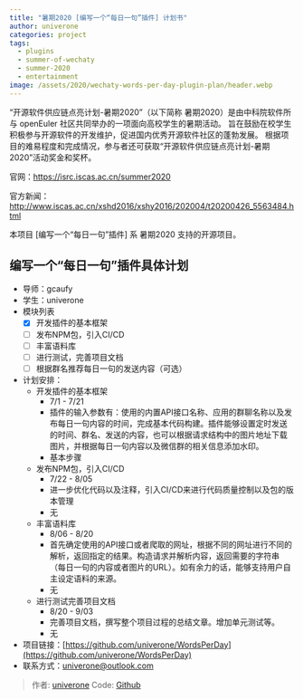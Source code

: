 ```yaml
---
title: "暑期2020 [编写一个“每日一句”插件] 计划书"
author: univerone
categories: project
tags:
  - plugins
  - summer-of-wechaty
  - summer-2020
  - entertainment
image: /assets/2020/wechaty-words-per-day-plugin-plan/header.webp
---
```


“开源软件供应链点亮计划-暑期2020”（以下简称 暑期2020）是由中科院软件所与 openEuler 社区共同举办的一项面向高校学生的暑期活动。
旨在鼓励在校学生积极参与开源软件的开发维护，促进国内优秀开源软件社区的蓬勃发展。
根据项目的难易程度和完成情况，参与者还可获取“开源软件供应链点亮计划-暑期2020”活动奖金和奖杯。

官网：<https://isrc.iscas.ac.cn/summer2020>

官方新闻：<http://www.iscas.ac.cn/xshd2016/xshy2016/202004/t20200426_5563484.html>

本项目 [编写一个“每日一句”插件] 系 暑期2020 支持的开源项目。

## 编写一个“每日一句”插件具体计划

- 导师：gcaufy
- 学生：univerone
- 模块列表
  - [x] 开发插件的基本框架
  - [ ] 发布NPM包，引入CI/CD
  - [ ] 丰富语料库
  - [ ] 进行测试，完善项目文档
  - [ ] 根据群名推荐每日一句的发送内容（可选）
- 计划安排：
  - 开发插件的基本框架
    - 7/1 - 7/21
    - 插件的输入参数有：使用的内置API接口名称、应用的群聊名称以及发布每日一句内容的时间，完成基本代码构建。插件能够设置定时发送的时间、群名、发送的内容，也可以根据请求结构中的图片地址下载图片，并根据每日一句内容以及微信群的相关信息添加水印。
    - 基本步骤
  - 发布NPM包，引入CI/CD
    - 7/22 - 8/05
    - 进一步优化代码以及注释，引入CI/CD来进行代码质量控制以及包的版本管理
    - 无
  - 丰富语料库
    - 8/06 - 8/20
    - 首先确定使用的API接口或者爬取的网址，根据不同的网址进行不同的解析，返回指定的结果。构造请求并解析内容，返回需要的字符串（每日一句的内容或者图片的URL）。如有余力的话，能够支持用户自主设定语料的来源。
    - 无
  - 进行测试完善项目文档
    - 8/20 - 9/03
    - 完善项目文档，撰写整个项目过程的总结文章。增加单元测试等。
    - 无
- 项目链接：[https://github.com/univerone/WordsPerDay](https://github.com/univerone/WordsPerDay)
- 联系方式：univerone@outlook.com

> 作者: [univerone](https://github.com/univerone/)
> Code: [Github](https://github.com/univerone/WordsPerDay)
